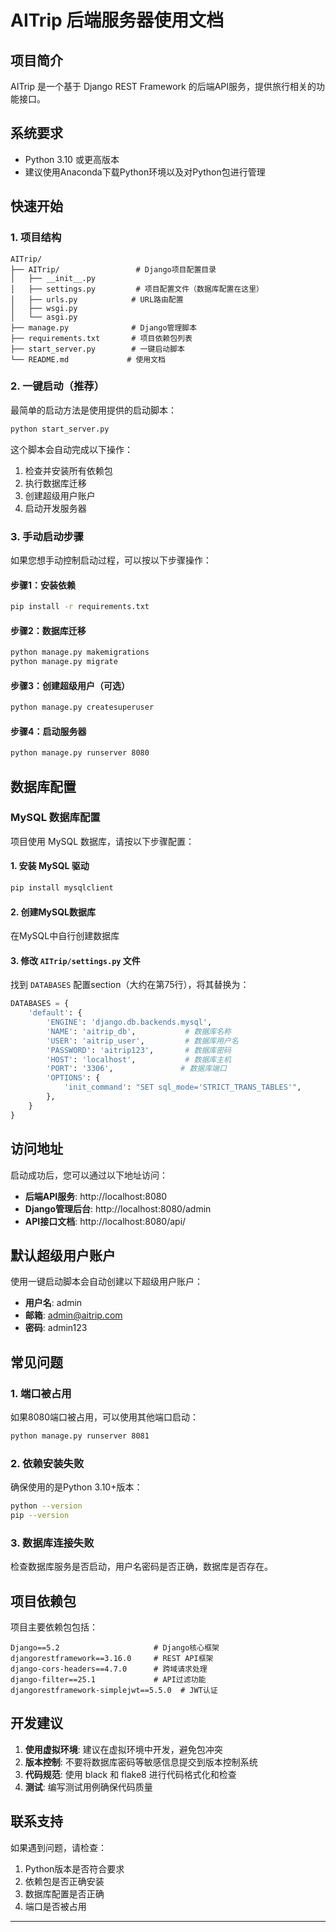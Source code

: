 # AITrip 后端服务器使用文档

## 项目简介

AITrip 是一个基于 Django REST Framework 的后端API服务，提供旅行相关的功能接口。

## 系统要求

- Python 3.10 或更高版本
- 建议使用Anaconda下载Python环境以及对Python包进行管理

## 快速开始

### 1. 项目结构

```
AITrip/
├── AITrip/                 # Django项目配置目录
│   ├── __init__.py
│   ├── settings.py         # 项目配置文件（数据库配置在这里）
│   ├── urls.py            # URL路由配置
│   ├── wsgi.py
│   └── asgi.py
├── manage.py              # Django管理脚本
├── requirements.txt       # 项目依赖包列表
├── start_server.py        # 一键启动脚本
└── README.md             # 使用文档
```

### 2. 一键启动（推荐）

最简单的启动方法是使用提供的启动脚本：

```bash
python start_server.py
```

这个脚本会自动完成以下操作：
1. 检查并安装所有依赖包
2. 执行数据库迁移
3. 创建超级用户账户
4. 启动开发服务器

### 3. 手动启动步骤

如果您想手动控制启动过程，可以按以下步骤操作：

#### 步骤1：安装依赖
```bash
pip install -r requirements.txt
```

#### 步骤2：数据库迁移
```bash
python manage.py makemigrations
python manage.py migrate
```

#### 步骤3：创建超级用户（可选）
```bash
python manage.py createsuperuser
```

#### 步骤4：启动服务器
```bash
python manage.py runserver 8080
```

## 数据库配置

### MySQL 数据库配置

项目使用 MySQL 数据库，请按以下步骤配置：

#### 1. 安装 MySQL 驱动
```bash
pip install mysqlclient
```

#### 2. 创建MySQL数据库
在MySQL中自行创建数据库

#### 3. 修改 `AITrip/settings.py` 文件

找到 `DATABASES` 配置section（大约在第75行），将其替换为：

```python
DATABASES = {
    'default': {
        'ENGINE': 'django.db.backends.mysql',
        'NAME': 'aitrip_db',           # 数据库名称
        'USER': 'aitrip_user',         # 数据库用户名
        'PASSWORD': 'aitrip123',       # 数据库密码
        'HOST': 'localhost',           # 数据库主机
        'PORT': '3306',               # 数据库端口
        'OPTIONS': {
            'init_command': "SET sql_mode='STRICT_TRANS_TABLES'",
        },
    }
}
```

## 访问地址

启动成功后，您可以通过以下地址访问：

- **后端API服务**: http://localhost:8080
- **Django管理后台**: http://localhost:8080/admin
- **API接口文档**: http://localhost:8080/api/

## 默认超级用户账户

使用一键启动脚本会自动创建以下超级用户账户：

- **用户名**: admin
- **邮箱**: admin@aitrip.com
- **密码**: admin123

## 常见问题

### 1. 端口被占用

如果8080端口被占用，可以使用其他端口启动：

```bash
python manage.py runserver 8081
```

### 2. 依赖安装失败

确保使用的是Python 3.10+版本：

```bash
python --version
pip --version
```


### 3. 数据库连接失败

检查数据库服务是否启动，用户名密码是否正确，数据库是否存在。


## 项目依赖包

项目主要依赖包包括：

```
Django==5.2                     # Django核心框架
djangorestframework==3.16.0     # REST API框架
django-cors-headers==4.7.0      # 跨域请求处理
django-filter==25.1             # API过滤功能
djangorestframework-simplejwt==5.5.0  # JWT认证
```

## 开发建议

1. **使用虚拟环境**: 建议在虚拟环境中开发，避免包冲突
2. **版本控制**: 不要将数据库密码等敏感信息提交到版本控制系统
3. **代码规范**: 使用 black 和 flake8 进行代码格式化和检查
4. **测试**: 编写测试用例确保代码质量

## 联系支持

如果遇到问题，请检查：
1. Python版本是否符合要求
2. 依赖包是否正确安装
3. 数据库配置是否正确
4. 端口是否被占用

---

